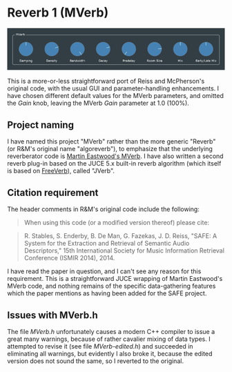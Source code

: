 # Reverb 1 (MVerb)
![](MVerb.png)

This is a more-or-less straightforward port of Reiss and McPherson's original code, with the usual GUI and parameter-handling enhancements. I have chosen different default values for the MVerb parameters, and omitted the *Gain* knob, leaving the MVerb *Gain* parameter at 1.0 (100%).

## Project naming
I have named this project "MVerb" rather than the more generic "Reverb" (or R&M's original name "algoreverb"), to emphasize that the underlying reverberator code is [Martin Eastwood's MVerb](https://github.com/martineastwood/mverb). I have also written a second reverb plug-in based on the JUCE 5.x built-in reverb algorithm (which itself is based on [FreeVerb](https://ccrma.stanford.edu/~jos/pasp/Freeverb.html)), called "JVerb".

## Citation requirement

The header comments in R&M's original code include the following:
>   When using this code (or a modified version thereof) please cite:

>  R. Stables, S. Enderby, B. De Man, G. Fazekas, J. D. Reiss, "SAFE:
  A System for the Extraction and Retrieval of Semantic Audio
  Descriptors," 15th International Society for Music Information
  Retrieval Conference (ISMIR 2014), 2014.

I have read the paper in question, and I can't see any reason for this requirement. This is a straightforward JUCE wrapping of Martin Eastwood's MVerb code, and nothing remains of the specific data-gathering features which the paper mentions as having been added for the SAFE project.

## Issues with MVerb.h
The file *MVerb.h* unfortunately causes a modern C++ compiler to issue a great many warnings, because of rather cavalier mixing of data types. I attempted to revise it (see file *MVerb-edited.h*) and succeeded in eliminating all warnings, but evidently I also broke it, because the edited version does not sound the same, so I reverted to the original.
